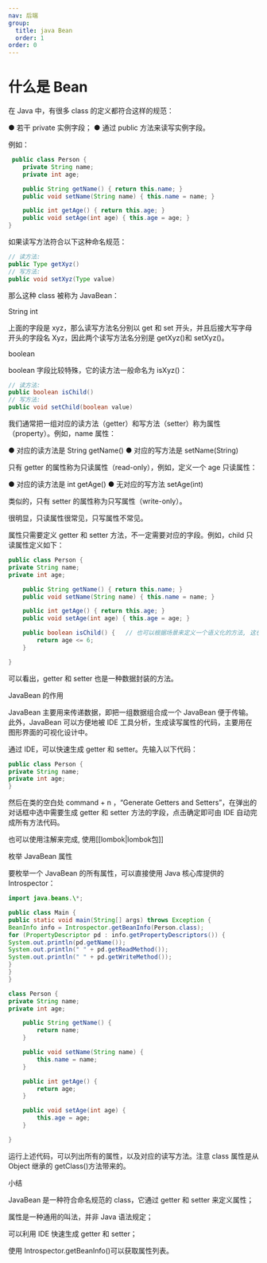 ```yaml
---
nav: 后端
group:
  title: java Bean
  order: 1
order: 0
---
```


# 什么是 Bean

在 Java 中，有很多 class 的定义都符合这样的规范：

● 若干 private 实例字段；
● 通过 public 方法来读写实例字段。

例如：

```java | pure
 public class Person {
    private String name;
    private int age;

    public String getName() { return this.name; }
    public void setName(String name) { this.name = name; }

    public int getAge() { return this.age; }
    public void setAge(int age) { this.age = age; }
}
```

如果读写方法符合以下这种命名规范：

```java | pure
// 读方法:
public Type getXyz()
// 写方法:
public void setXyz(Type value)
```

那么这种 class 被称为 JavaBean：

String int

上面的字段是 xyz，那么读写方法名分别以 get 和 set 开头，并且后接大写字母开头的字段名 Xyz，因此两个读写方法名分别是 getXyz()和 setXyz()。

boolean

boolean 字段比较特殊，它的读方法一般命名为 isXyz()：

```java | pure
// 读方法:
public boolean isChild()
// 写方法:
public void setChild(boolean value)
```

我们通常把一组对应的读方法（getter）和写方法（setter）称为属性（property）。例如，name 属性：

● 对应的读方法是 String getName()
● 对应的写方法是 setName(String)

只有 getter 的属性称为只读属性（read-only），例如，定义一个 age 只读属性：

● 对应的读方法是 int getAge()
● 无对应的写方法 setAge(int)

类似的，只有 setter 的属性称为只写属性（write-only）。

很明显，只读属性很常见，只写属性不常见。

属性只需要定义 getter 和 setter 方法，不一定需要对应的字段。例如，child 只读属性定义如下：

```java | pure
public class Person {
private String name;
private int age;

    public String getName() { return this.name; }
    public void setName(String name) { this.name = name; }

    public int getAge() { return this.age; }
    public void setAge(int age) { this.age = age; }

    public boolean isChild() {   // 也可以根据场景来定义一个语义化的方法, 这也算是Bean
        return age <= 6;
    }

}
```

可以看出，getter 和 setter 也是一种数据封装的方法。

JavaBean 的作用

JavaBean 主要用来传递数据，即把一组数据组合成一个 JavaBean 便于传输。此外，JavaBean 可以方便地被 IDE 工具分析，生成读写属性的代码，主要用在图形界面的可视化设计中。

通过 IDE，可以快速生成 getter 和 setter。先输入以下代码：

```java | pure
public class Person {
private String name;
private int age;
}
```

然后在类的空白处 command + n ，“Generate Getters and Setters”，在弹出的对话框中选中需要生成 getter 和 setter 方法的字段，点击确定即可由 IDE 自动完成所有方法代码。

也可以使用注解来完成, 使用[[lombok|lombok包]]

枚举 JavaBean 属性

要枚举一个 JavaBean 的所有属性，可以直接使用 Java 核心库提供的 Introspector：

```java | pure
import java.beans.\*;

public class Main {
public static void main(String[] args) throws Exception {
BeanInfo info = Introspector.getBeanInfo(Person.class);
for (PropertyDescriptor pd : info.getPropertyDescriptors()) {
System.out.println(pd.getName());
System.out.println(" " + pd.getReadMethod());
System.out.println(" " + pd.getWriteMethod());
}
}
}
```

```java | pure
class Person {
private String name;
private int age;

    public String getName() {
        return name;
    }

    public void setName(String name) {
        this.name = name;
    }

    public int getAge() {
        return age;
    }

    public void setAge(int age) {
        this.age = age;
    }

}
```

运行上述代码，可以列出所有的属性，以及对应的读写方法。注意 class 属性是从 Object 继承的 getClass()方法带来的。

小结

JavaBean 是一种符合命名规范的 class，它通过 getter 和 setter 来定义属性；

属性是一种通用的叫法，并非 Java 语法规定；

可以利用 IDE 快速生成 getter 和 setter；

使用 Introspector.getBeanInfo()可以获取属性列表。

```

```

```

```
